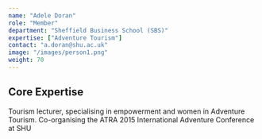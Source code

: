 ```yaml
---
name: "Adele Doran"
role: "Member"
department: "Sheffield Business School (SBS)"
expertise: ["Adventure Tourism"]
contact: "a.doran@shu.ac.uk"
image: "/images/person1.png"
weight: 70
---
```


## Core Expertise

Tourism lecturer, specialising in empowerment and women in Adventure Tourism. Co-organising the ATRA 2015 International Adventure Conference at SHU
